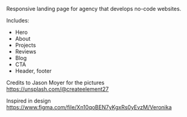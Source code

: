 Responsive landing page for agency that develops no-code websites.

Includes:

- Hero
- About
- Projects
- Reviews
- Blog
- CTA
- Header, footer

Credits to Jason Moyer for the pictures
https://unsplash.com/@createelement27

Inspired in design
https://www.figma.com/file/Xn10qoBEN7yKgxRs0yEvzM/Veronika
